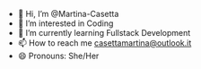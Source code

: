 - 👋 Hi, I’m @Martina-Casetta
- 👀 I’m interested in Coding
- 🌱 I’m currently learning Fullstack Development
- 📫 How to reach me  casettamartina@outlook.it
- 😄 Pronouns: She/Her

<!---
Martina-C8/Martina-C8 is a ✨ special ✨ repository because its `README.md` (this file) appears on your GitHub profile.
You can click the Preview link to take a look at your changes.
--->
